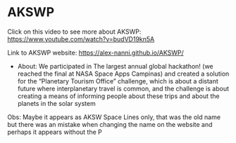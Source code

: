 # AKSWP
Click on this video to see more about AKSWP:
https://www.youtube.com/watch?v=budVD19kn5A

Link to AKSWP website: https://alex-nanni.github.io/AKSWP/

- About: We participated in The largest annual global hackathon! (we reached the final at NASA Space Apps Campinas) and created a solution for the “Planetary Tourism Office” challenge, which is about a distant future where interplanetary travel is common, and the challenge is about creating a means of informing people about these trips and about the planets in the solar system

Obs: Maybe it appears as AKSW Space Lines only, that was the old name but there was an mistake when changing the name on the website and perhaps it appears without the P
